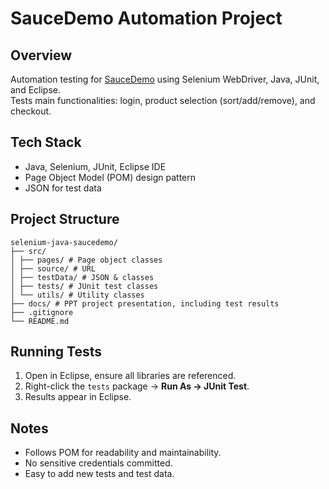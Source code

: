# SauceDemo Automation Project

Overview
--------
Automation testing for [SauceDemo](https://www.saucedemo.com) using Selenium WebDriver, Java, JUnit, and Eclipse.  
Tests main functionalities: login, product selection (sort/add/remove), and checkout.

Tech Stack
----------
- Java, Selenium, JUnit, Eclipse IDE  
- Page Object Model (POM) design pattern  
- JSON for test data  

Project Structure
-----------------
```
selenium-java-saucedemo/
├── src/
│ ├── pages/ # Page object classes
│ ├── source/ # URL
│ ├── testData/ # JSON & classes
│ ├── tests/ # JUnit test classes
│ └── utils/ # Utility classes
├── docs/ # PPT project presentation, including test results
├── .gitignore
└── README.md
```

Running Tests
-------------
1. Open in Eclipse, ensure all libraries are referenced.  
2. Right-click the `tests` package → **Run As → JUnit Test**.  
3. Results appear in Eclipse. 

Notes
-----
- Follows POM for readability and maintainability.  
- No sensitive credentials committed.  
- Easy to add new tests and test data.
